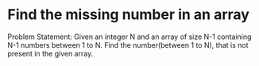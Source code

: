 
#  Find the missing number in an array
Problem Statement: Given an integer N and an array of size N-1 containing N-1 numbers between 1 to N. Find the number(between 1 to N), that is not present in the given array.
